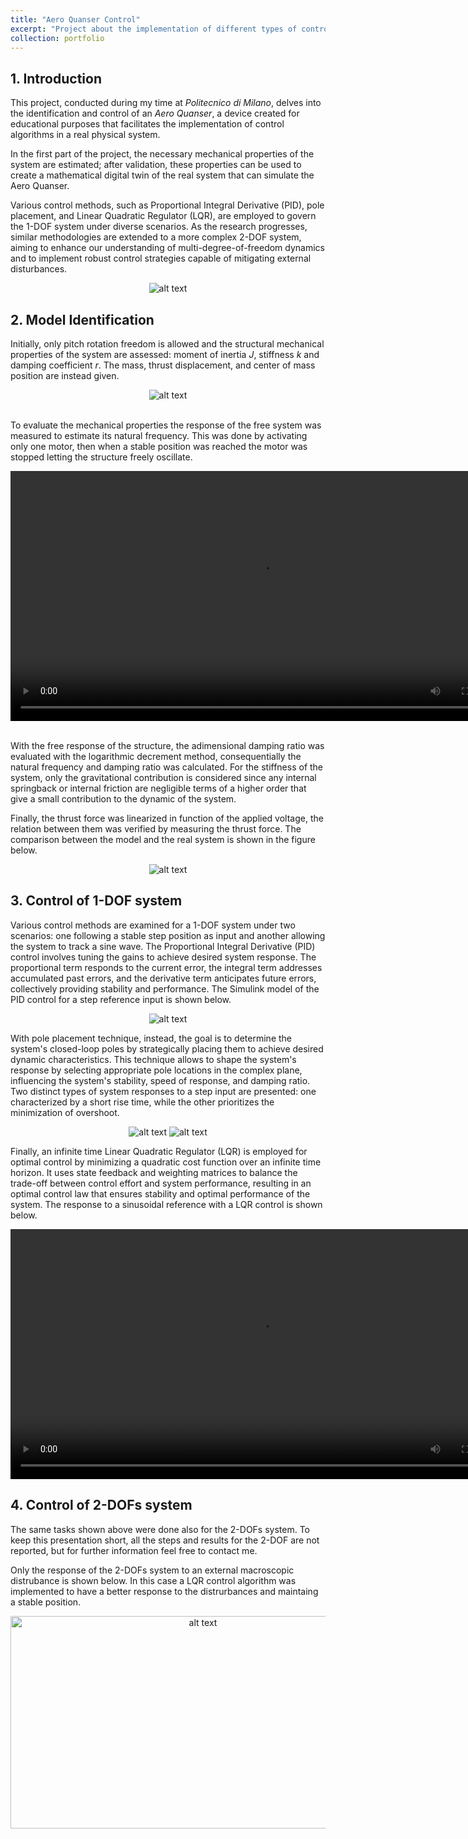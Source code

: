 ```yaml
---
title: "Aero Quanser Control"
excerpt: "Project about the implementation of different types of control algotithms<br><br><img src='/images/aq_portfolioPhoto.png'>"
collection: portfolio
---
```


## 1. Introduction
This project, conducted during my time at *Politecnico di Milano*, delves into the identification and control of an *Aero Quanser*, a device created for educational purposes that facilitates the implementation of control algorithms in a real physical system.

In the first part of the project, the necessary mechanical properties of the system are estimated; after validation, these properties can be used to create a mathematical digital twin of the real system that can simulate the Aero Quanser.

Various control methods, such as Proportional Integral Derivative (PID), pole placement, and Linear Quadratic Regulator (LQR), are employed to govern the 1-DOF system under diverse scenarios. As the research progresses, similar methodologies are extended to a more complex 2-DOF system, aiming to enhance our understanding of multi-degree-of-freedom dynamics and to implement robust control strategies capable of mitigating external disturbances.

<div style="text-align:center">
  <img src="/images/aq_aeroQuanser.png" alt="alt text">
</div>

## 2. Model Identification

Initially, only pitch rotation freedom is allowed and the structural mechanical properties of the system are assessed: moment of inertia *J*, stiffness *k* and damping coefficient *r*. The mass, thrust displacement, and center of mass position are instead given.

<div style="text-align:center">
  <img src="/images/aq_parametersEstimation1dof.png" alt="alt text">
</div>
<br>

To evaluate the mechanical properties the response of the free system was measured to estimate its natural frequency.
This was done by activating only one motor, then when a stable position was reached the motor was stopped letting the structure freely oscillate.

<div  style="display: flex; justify-content: space-between;">
  <video src="/video/aq_freeOscillation.mp4"  width="800" height="400" alt="alt text" controls>Video Not Available</video>
  <img src="/images/aq_freeOscillation.png" alt="alt text">
</div>
<br>

With the free response of the structure, the adimensional damping ratio was evaluated with the logarithmic decrement method, consequentially the natural frequency and damping ratio was calculated. For the stiffness of the system, only the gravitational contribution is considered since any internal springback or internal friction are negligible terms of a higher order that give a small contribution to the dynamic of the system.

Finally, the thrust force was linearized in function of the applied voltage, the relation between them was verified by measuring the thrust force. The comparison between the model and the real system is shown in the figure below.

<div style="text-align:center">
  <img src="/images/aq_modelComparison.png" alt="alt text">
</div>

## 3. Control of 1-DOF system

Various control methods are examined for a 1-DOF system under two scenarios: one following a stable step position as input and another allowing the system to track a sine wave. The Proportional Integral Derivative (PID) control involves tuning the  gains to achieve desired system response. The proportional term responds to the current error, the integral term addresses accumulated past errors, and the derivative term anticipates future errors, collectively providing stability and performance. The Simulink model of the PID control for a step reference input is shown below.

<div style="text-align:center">
  <img src="/images/aq_PIDmodel.png" alt="alt text">
</div>

With pole placement technique, instead, the goal is to determine the system's closed-loop poles by strategically placing them to achieve desired dynamic characteristics. This technique allows to shape the system's response by selecting appropriate pole locations in the complex plane, influencing the system's stability, speed of response, and damping ratio.
Two distinct types of system responses to a step input are presented: one characterized by a short rise time, while the other prioritizes the minimization of overshoot.

<div style="text-align:center">
    <img src="/images/aq_response1.png" alt="alt text">
    <img src="/images/aq_response2.png" alt="alt text">
</div>

Finally, an infinite time Linear Quadratic Regulator (LQR) is employed for optimal control by minimizing a quadratic cost function over an infinite time horizon. It uses state feedback and weighting matrices to balance the trade-off between control effort and system performance, resulting in an optimal control law that ensures stability and optimal performance of the system. 
The response to a sinusoidal reference with a LQR control is shown below.

<div style="display: flex; justify-content: space-between;">
    <video src="/video/aq_sineResponse.mp4"  width="800" height="400" alt="alt text" controls>Video Not Available</video>
    <img src="/images/aq_sineTrajectory.png" alt="alt text">
</div>

## 4. Control of 2-DOFs system

The same tasks shown above were done also for the 2-DOFs system. To keep this presentation short, all the steps and results for the 2-DOF are not reported, but for further information feel free to contact me.

Only the response of the 2-DOFs system to an external macroscopic distrubance is shown below. In this case a LQR control algorithm was implemented to have a better response to the distrurbances and maintaing a stable position.

<div style="text-align:center">
    <img src="/video/aq_distrurbancesRejectionGIF.gif" width="600" height="340" alt="alt text">
</div>
